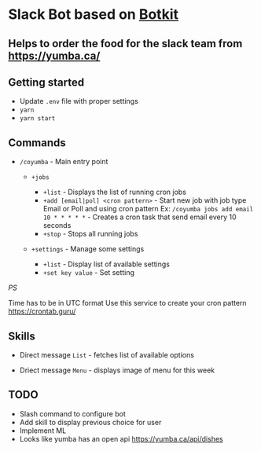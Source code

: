 # Slack Bot based on [Botkit](https://botkit.ai)
Helps to order the food for the slack team from https://yumba.ca/
---

## Getting started

* Update `.env` file with proper settings
* `yarn`
* `yarn start`


## Commands

* `/coyumba` - Main entry point
    * `+jobs`
        * `+list` - Displays the list of running cron jobs
        * `+add [email|pol] <cron pattern>` - Start new job with job type Email or Poll and using cron pattern Ex: `/coyumba jobs add email 10 * * * * *` - Creates a cron task that send email every 10 seconds
        * `+stop` - Stops all running jobs

    * `+settings` - Manage some settings
        * `+list` - Display list of available settings
        * `+set key value` - Set setting 

*PS*

Time has to be in UTC format
Use this service to create your cron pattern https://crontab.guru/


## Skills

* Direct message `List` - fetches list of available options

* Driect message `Menu` - displays image of menu for this week

## TODO

* Slash command to configure bot
* Add skill to display previous choice for user
* Implement ML
* Looks like yumba has an open api https://yumba.ca/api/dishes
